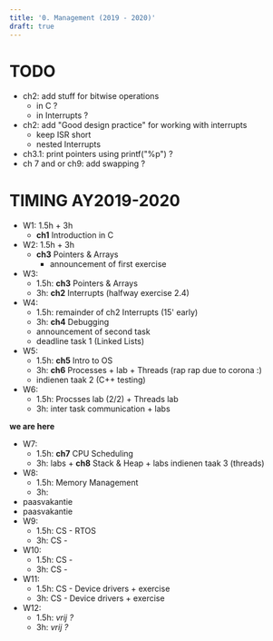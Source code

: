 ```yaml
---
title: '0. Management (2019 - 2020)'
draft: true
---
```


# TODO
* ch2: add stuff for bitwise operations 
  * in C ?
  * in Interrupts ?
* ch2: add "Good design practice" for working with interrupts
  * keep ISR short
  * nested Interrupts
* ch3.1: print pointers using printf("%p") ?
* ch 7 and or ch9: add swapping ?

# TIMING AY2019-2020
* W1: 1.5h + 3h
  * **ch1** Introduction in C
* W2: 1.5h + 3h
  * **ch3** Pointers & Arrays
    * announcement of first exercise
* W3: 
  * 1.5h: **ch3** Pointers & Arrays
  * 3h: **ch2** Interrupts (halfway exercise 2.4)
* W4: 
  * 1.5h: remainder of ch2 Interrupts (15' early)
  * 3h: **ch4** Debugging
  * announcement of second task
  * deadline task 1 (Linked Lists)
* W5: 
  * 1.5h: **ch5** Intro to OS
  * 3h: **ch6** Processes + lab + Threads (rap rap due to corona :)
  * indienen taak 2 (C++ testing)
* W6: 
  * 1.5h: Procsses lab (2/2) + Threads lab
  * 3h: inter task communication + labs

**we are here**

* W7: 
  * 1.5h: **ch7** CPU Scheduling
  * 3h: labs + **ch8** Stack & Heap + labs
  indienen taak 3 (threads)
* W8: 
  * 1.5h: Memory Management
  * 3h: 
* paasvakantie
* paasvakantie
* W9: 
  * 1.5h: CS - RTOS
  * 3h: CS - 
* W10: 
  * 1.5h: CS - 
  * 3h: CS - 
* W11: 
  * 1.5h: CS - Device drivers + exercise
  * 3h: CS - Device drivers + exercise
* W12: 
  * 1.5h: *vrij ?*
  * 3h: *vrij ?*